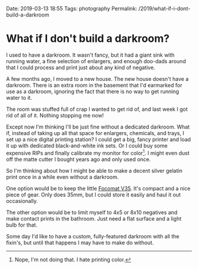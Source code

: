 Date: 2019-03-13 18:55
Tags: photography
Permalink: /2019/what-if-i-dont-build-a-darkroom

# What if I don't build a darkroom?

I used to have a darkroom. It wasn't fancy, but it had a giant sink with running water, a fine selection of enlargers, and enough doo-dads around that I could process and print just about any kind of negative.

A few months ago, I moved to a new house. The new house doesn't have a darkroom. There is an extra room in the basement that I'd earmarked for use as a darkroom, ignoring the fact that there is no way to get running water to it.

The room was stuffed full of crap I wanted to get rid of, and last week I got rid of all of it. Nothing stopping me now! 

Except now I'm thinking I'll be just fine without a dedicated darkroom. What if, instead of taking up all that space for enlargers, chemicals, and trays, I set up a nice digital printing station? I could get a big, fancy printer and load it up with dedicated black-and-white ink sets. Or I could buy some expensive RIPs and finally calibrate my monitor for color[^nope]. I might even dust off the matte cutter I bought years ago and only used once.

So I'm thinking about how I might be able to make a decent silver gelatin print once in a while even without a darkroom.

One option would be to keep the little [Focomat V35](https://www.bonavolta.ch/hobby/en/photo/v35.htm). It's compact and a nice piece of gear. Only does 35mm, but I could store it easily and haul it out occasionally.

The other option would be to limit myself to 4x5 or 8x10 negatives and make contact prints in the bathroom. Just need a flat surface and a light bulb for that.

Some day I'd like to have a custom, fully-featured darkroom with all the fixin's, but until that happens I may have to make do without.

[^nope]: Nope, I'm not doing that. I hate printing color.